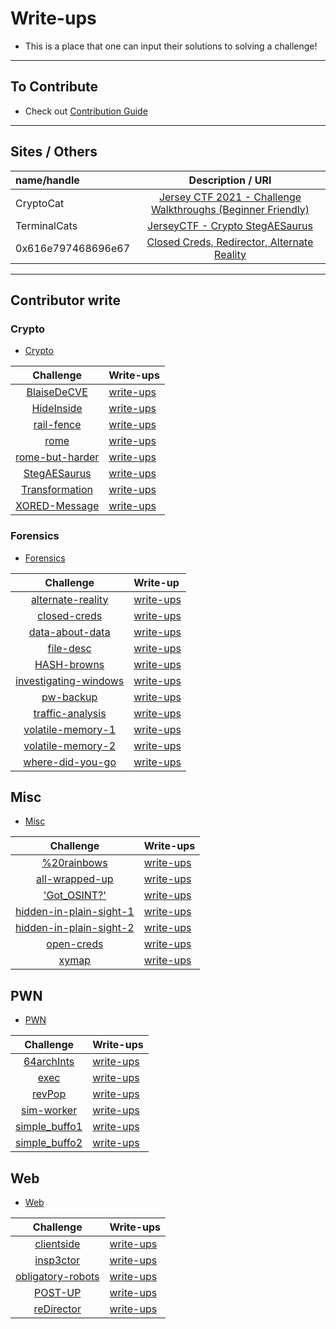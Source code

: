 # Write-ups
* This is a place that one can input their solutions to solving a challenge!

---

## To Contribute
* Check out [Contribution Guide](../.github/contributing.md)

---

## Sites / Others
<!-- Where anyone with websites will have the ctf -->
| name/handle | Description / URl 
| :--- | :--: 
| CryptoCat | [Jersey CTF 2021 - Challenge Walkthroughs (Beginner Friendly)](https://www.youtube.com/watch?v=aZyE1tgMGfw)
| TerminalCats | [JerseyCTF - Crypto StegAESaurus](https://terminalcats.com/jerseyctf-crypto-stegaesaurus/)
| 0x616e797468696e67 | [Closed Creds, Redirector, Alternate Reality](https://github.com/RyanNgCT/JerseyCTF-Writeups)

---
## Contributor write
<!-- Standardization write-up section-->
### Crypto 
* [Crypto](../crypto) 

| Challenge | Write-ups
| :----: | :----
| [BlaiseDeCVE](../crypto/BlaiseDeCVE) | [write-ups](BlaiseDeCVE)
| [HideInside](../crypto/HideInside)| [write-ups](HideInside)
| [rail-fence](../crypto/rail-fence) | [write-ups](rail-fence)
| [rome](../crypto/rome)| [write-ups](rome)
| [rome-but-harder](../crypto/rome-but-harder) | [write-ups](rome-but-harder)
| [StegAESaurus](../crypto/StegAESaurus) | [write-ups](StegAESaurus)
| [Transformation](../crypto/Transformation)| [write-ups](Transformation)
| [XORED-Message](../crypto/XORED-Message) | [write-ups](XORED-Message)

<!-- BlaiseDeCVE, HideInside, rail-fence, rome, rome-but-harder, StegAESaurus, Transformation, XORED-Message -->

### Forensics
* [Forensics](../forensics)

| Challenge  | Write-up
| :--: | :--
| [alternate-reality](../forensics/alternate-reality) | [write-ups](alternate-reality)
| [closed-creds](../forensics/closed-creds) | [write-ups](closed-creds)
| [data-about-data](../forensics/data-about-data) | [write-ups](data-about-data)
| [file-desc](../forensics/file-desc) | [write-ups](file-desc)
| [HASH-browns](../forensics/HASH-browns) | [write-ups](HASH-browns)
| [investigating-windows](../forensics/investigating-windows) | [write-ups](investigating-windows)
| [pw-backup](../forensics/pw-backup) | [write-ups](pw-backup)
| [traffic-analysis](../forensics/traffic-analysis) | [write-ups](traffic-analysis)
| [volatile-memory-1](../forensics/volatile-memory-1) | [write-ups](volatile-memory-1)
| [volatile-memory-2](../forensics/volatile-memory-2) | [write-ups](volatile-memory-2)
| [where-did-you-go](../forensics/where-did-you-go) | [write-ups](where-did-you-go)

<!-- alternate-reality, closed-creds, data-about-data, file-desc, HASH-browns, investigating-windows, pw-backup, traffic-analysis, volatile-memory-1, volatile-memory-2, where-did-you-go  -->
## Misc
* [Misc](../misc)

| Challenge | Write-ups
| :----: | :----
| [%20rainbows](../misc/%2520rainbows) | [write-ups](%2520rainbows)
| [all-wrapped-up](../misc/all-wrapped-up) | [write-ups](all-wrapped-up)
| ['Got_OSINT?'](../misc/Got_OSINT%3F)| [write-ups](Got_OSINT%3F)
| [hidden-in-plain-sight-1](../misc/hidden-in-plain-sight-1) | [write-ups](hidden-in-plain-sight-1)
| [hidden-in-plain-sight-2](../misc/hidden-in-plain-sight-2) | [write-ups](hidden-in-plain-sight-2)
| [open-creds](../misc/open-creds)| [write-ups](open-creds)
| [xymap](../misc/xymap) | [write-ups](xymap)

<!-- %2520rainbows, all-wrapped-up, Got_OSINT%3F, hidden-in-plain-sight-1, hidden-in-plain-sight-2, open-creds, xymap -->

## PWN
* [PWN](../pwn)

| Challenge | Write-ups
| :----: | :----
| [64archInts](64archInts) | [write-ups](64archInts)
| [exec](../pwn/exec) | [write-ups](exec)
| [revPop](revPop) | [write-ups](revPop)
| [sim-worker](sim-worker) | [write-ups](sim-worker)
| [simple_buffo1](simple_buffo1) | [write-ups](simple_buffo1)
| [simple_buffo2](simple_buffo2) | [write-ups](simple_buffo2)

<!-- 64archInts, exec, revPop, sim-worker, simple_buffo1, simple_buffo2 -->

## Web
* [Web](../web)

| Challenge | Write-ups
| :----: | :----
| [clientside](../web/clientside) | [write-ups](clientside)
| [insp3ctor](../web/insp3ctor)| [write-ups](insp3ctor)
| [obligatory-robots](../web/obligatory-robots) | [write-ups](obligatory-robots)
| [POST-UP](../web/POST-UP)| [write-ups](POST-UP)
| [reDirector](../web/reDirector) | [write-ups](reDirector)

<!-- clientside, insp3ctor, obligatory-robots, POST-UP, reDirector -->

<!-- ["BlaiseDeCVE", "HideInside", "rail-fence", "rome", "rome-but-harder", "StegAESaurus", "Transformation", "XORED-Message", "alternate-reality", "closed-creds", "data-about-data", "file-desc", "HASH-browns", "investigating-windows", "pw-backup", "traffic-analysis", "volatile-memory-1", "volatile-memory-2", "where-did-you-go", "%2520rainbows", "all-wrapped-up", "Got_OSINT%3F", "hidden-in-plain-sight-1", "hidden-in-plain-sight-2", "open-creds", "xymap", "64archInts", "exec", "revPop", "sim-worker", "simple_buffo1", "simple_buffo2", "clientside", "insp3ctor", "obligatory-robots", "POST-UP", "reDirector"] -->

<!-- python script: python3 -c 'import sys, os; [os.mkdir(f"{name}") for name in ["BlaiseDeCVE", "HideInside", "rail-fence", "rome", "rome-but-harder", "StegAESaurus", "Transformation", "XORED-Message", "alternate-reality", "closed-creds", "data-about-data", "file-desc", "HASH-browns", "investigating-windows", "pw-backup", "traffic-analysis", "volatile-memory-1", "volatile-memory-2", "where-did-you-go", "%2520rainbows", "all-wrapped-up", "Got_OSINT%3F", "hidden-in-plain-sight-1", "hidden-in-plain-sight-2", "open-creds", "xymap", "64archInts", "exec", "revPop", "sim-worker", "simple_buffo1", "simple_buffo2", "clientside", "insp3ctor", "obligatory-robots", "POST-UP", "reDirector"]]'-->